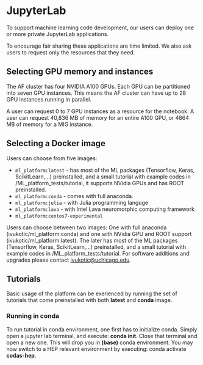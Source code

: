 # JupyterLab

To support machine learning code development, our users can deploy one or more private JupyterLab applications.

To encourage fair sharing these applications are time limited. We also ask users to request only the resources that they need.

## Selecting GPU memory and instances

The AF cluster has four NVIDIA A100 GPUs. Each GPU can be partitioned into seven GPU instances. This means the AF cluster can have up to 28 GPU instances running in parallel. 

A user can request 0 to 7 GPU instances as a resource for the notebook. A user can request 40,836 MB of memory for an entire A100 GPU, or 4864 MB of memory for a MIG instance.

## Selecting a Docker image

Users can choose from five images:

* `ml_platform:latest` -  has most of the ML packages (Tensorflow, Keras, ScikitLearn,...) preinstalled, and a small tutorial with example codes in /ML_platform_tests/tutorial, it supports NVidia GPUs and has ROOT preinstalled.
* `ml_platform:conda` - comes with full anaconda.
* `ml_platform:julia` - with Julia programming languge
* `ml_platform:lava` - with Intel Lava neuromorphic computing framework
* `ml_platform:centos7-experimental`

Users can choose between two images: One with full anaconda (ivukotic/ml_platform:conda) and one with NVidia GPU and ROOT support (ivukotic/ml_platform:latest). The later has most of the ML packages (Tensorflow, Keras, ScikitLearn,...) preinstalled, and a small tutorial with example codes in /ML_platform_tests/tutorial.
For software additions and upgrades please contact <ivukotic@uchicago.edu>.

## Tutorials

Basic usage of the platform can be exerienced by running the set of tutorials that come preinstalled with both __latest__ and __conda__ image.

### Running in conda

To run tutorial in conda environment, one first has to initialize conda. Simply open a jupyter lab terminal, and execute: __conda init__. Close that terminal and open a new one. This will drop you in __(base)__ conda environment. You may now switch to a HEP relevant environment by executing: conda activate __codas-hep__.

